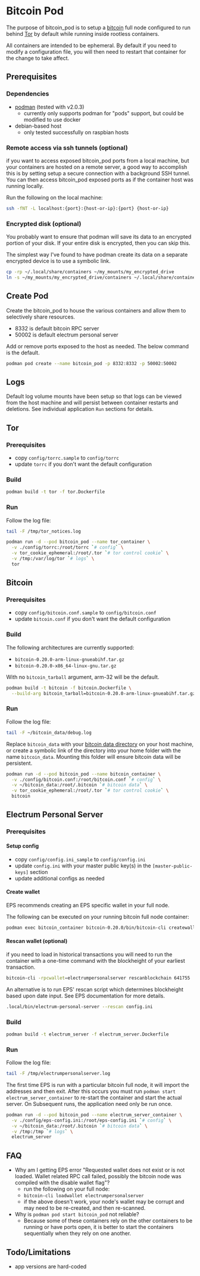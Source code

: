 # Bitcoin Pod

The purpose of bitcoin_pod is to setup a [bitcoin](https://github.com/bitcoin/bitcoin) full node configured to run behind [Tor](https://www.torproject.org/) by default while running inside rootless containers.

All containers are intended to be ephemeral.
By default if you need to modify a configuration file, you will then need to restart that container for the change to take affect.

## Prerequisites

### Dependencies

* [podman](https://podman.io/getting-started/installation.html) (tested with v2.0.3)
  * currently only supports podman for "pods" support, but could be modified to use docker
* debian-based host
  * only tested successfully on raspbian hosts

### Remote access via ssh tunnels (optional)

if you want to access exposed bitcoin_pod ports from a local machine, but your containers are hosted on a remote server, a good way to accomplish this is by setting setup a secure connection with a background SSH tunnel.
You can then access bitcoin_pod exposed ports as if the container host was running locally.

Run the following on the local machine:

```sh
ssh -fNT -L localhost:{port}:{host-or-ip}:{port} {host-or-ip}
```

### Encrypted disk (optional)

You probably want to ensure that podman will save its data to an encrypted portion of your disk.
If your entire disk is encrypted, then you can skip this.

The simplest way I've found to have podman create its data on a separate encrypted device is to use a symbolic link.

```sh
cp -rp ~/.local/share/containers ~/my_mounts/my_encrypted_drive
ln -s ~/my_mounts/my_encrypted_drive/containers ~/.local/share/containers
```

## Create Pod

Create the bitcoin_pod to house the various containers and allow them to selectively share resources.

* 8332 is default bitcoin RPC server
* 50002 is default electrum personal server

Add or remove ports exposed to the host as needed.
The below command is the default.

```sh
podman pod create --name bitcoin_pod -p 8332:8332 -p 50002:50002
```

## Logs

Default log volume mounts have been setup so that logs can be viewed from the host machine and will persist between container restarts and deletions.
See individual application `Run` sections for details.

## Tor

### Prerequisites

* copy `config/torrc.sample` to `config/torrc`
* update `torrc` if you don't want the default configuration

### Build

```sh
podman build -t tor -f tor.Dockerfile
```

### Run

Follow the log file:

```sh
tail -F /tmp/tor_notices.log
```

```sh
podman run -d --pod bitcoin_pod --name tor_container \
  -v ./config/torrc:/root/torrc `# config` \
  -v tor_cookie_ephemeral:/root/.tor `# tor control cookie` \
  -v /tmp:/var/log/tor `# logs` \
  tor
```

## Bitcoin

### Prerequisites

* copy `config/bitcoin.conf.sample` to `config/bitcoin.conf`
* update `bitcoin.conf` if you don't want the default configuration

### Build

The following architectures are currently supported:

* `bitcoin-0.20.0-arm-linux-gnueabihf.tar.gz`
* `bitcoin-0.20.0-x86_64-linux-gnu.tar.gz`

With no `bitcoin_tarball` argument, arm-32 will be the default.

```sh
podman build -t bitcoin -f bitcoin.Dockerfile \
  --build-arg bitcoin_tarball=bitcoin-0.20.0-arm-linux-gnueabihf.tar.gz
```

### Run

Follow the log file:

```sh
tail -F ~/bitcoin_data/debug.log
```

Replace `bitcoin_data` with your [bitcoin data directory](https://en.bitcoinwiki.org/wiki/Data_directory) on your host machine, or create a symbolic link of the directory into your home folder with the  name `bitcoin_data`.
Mounting this folder will ensure bitcoin data will be persistent.

```sh
podman run -d --pod bitcoin_pod --name bitcoin_container \
  -v ./config/bitcoin.conf:/root/bitcoin.conf `# config` \
  -v ~/bitcoin_data:/root/.bitcoin `# bitcoin data` \
  -v tor_cookie_ephemeral:/root/.tor `# tor control cookie` \
  bitcoin
```

## Electrum Personal Server

### Prerequisites

#### Setup config

* copy `config/config.ini_sample` to `config/config.ini`
* update `config.ini` with your master public key(s) in the `[master-public-keys]` section
* update additional configs as needed

#### Create wallet

EPS recommends creating an EPS specific wallet in your full node.

The following can be executed on your running bitcoin full node container:

```sh
podman exec bitcoin_container bitcoin-0.20.0/bin/bitcoin-cli createwallet electrumpersonalserver true
```

#### Rescan wallet (optional)

if you need to load in historical transactions you will need to run the container with a one-time command with the blockheight of your earliest transaction.

```sh
bitcoin-cli -rpcwallet=electrumpersonalserver rescanblockchain 641755
```

An alternative is to run EPS' rescan script which determines blockheight based upon date input.
See EPS documentation for more details.

```sh
.local/bin/electrum-personal-server --rescan config.ini
```

### Build

```sh
podman build -t electrum_server -f electrum_server.Dockerfile
```

### Run

Follow the log file:

```sh
tail -F /tmp/electrumpersonalserver.log
```

The first time EPS is run with a particular bitcoin full node, it will import the addresses and then exit.  After this occurs you must run `podman start electrum_server_container` to re-start the container and start the actual server.  On Subsequent runs, the application need only be run once.

```sh
podman run -d --pod bitcoin_pod --name electrum_server_container \
  -v ./config/eps-config.ini:/root/eps-config.ini `# config` \
  -v ~/bitcoin_data:/root/.bitcoin `# bitcoin data` \
  -v /tmp:/tmp `# logs` \
  electrum_server
```

## FAQ

* Why am I getting EPS error "Requested wallet does not exist or is not loaded.  Wallet related RPC call failed, possibly the bitcoin node was compiled with the disable wallet flag"?
  * run the following on your full node:
  * `bitcoin-cli loadwallet electrumpersonalserver`
  * if the above doesn't work, your node's wallet may be corrupt and may need to be re-created, and then re-scanned.
* Why is `podman pod start bitcoin_pod` not reliable?
  * Because some of these containers rely on the other containers to be running or have ports open, it is better to start the containers sequentially when they rely on one another.

## Todo/Limitations

* app versions are hard-coded
